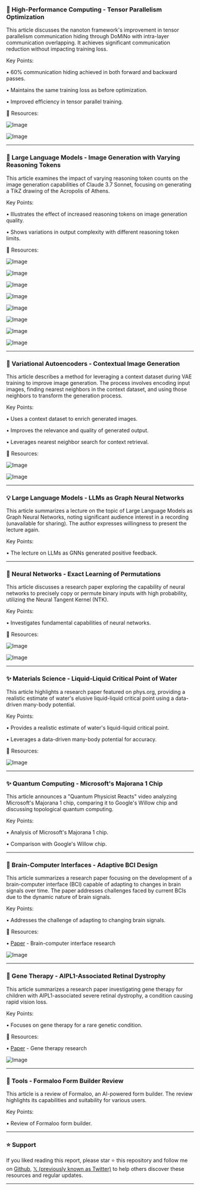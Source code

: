 ### 🤖 High-Performance Computing - Tensor Parallelism Optimization

This article discusses the nanoton framework's improvement in tensor parallelism communication hiding through DoMiNo with intra-layer communication overlapping.  It achieves significant communication reduction without impacting training loss.

Key Points:

• 60% communication hiding achieved in both forward and backward passes.

• Maintains the same training loss as before optimization.

• Improved efficiency in tensor parallel training.


🔗 Resources:

![Image](https://pbs.twimg.com/media/GkjWWfDXEAAEYdy?format=jpg&name=medium)

![Image](https://pbs.twimg.com/media/GkjWW_yWcAEh8mj?format=jpg&name=small)


---
### 🤖 Large Language Models -  Image Generation with Varying Reasoning Tokens

This article examines the impact of varying reasoning token counts on the image generation capabilities of Claude 3.7 Sonnet, focusing on generating a TikZ drawing of the Acropolis of Athens.

Key Points:

•  Illustrates the effect of increased reasoning tokens on image generation quality.

• Shows variations in output complexity with different reasoning token limits.


🔗 Resources:

![Image](https://pbs.twimg.com/media/GklDWdjXIAA0ptI?format=jpg&name=360x360)

![Image](https://pbs.twimg.com/media/GklDXLVXIAAlv3a?format=jpg&name=360x360)

![Image](https://pbs.twimg.com/media/GklD39dXUAAksAt?format=jpg&name=360x360)

![Image](https://pbs.twimg.com/media/GklK29JXoAAnbH1?format=png&name=360x360)

![Image](https://pbs.twimg.com/media/GklAZV8XoAAX1-v?format=jpg&name=240x240)

![Image](https://pbs.twimg.com/media/GklAaUUXwAAZtpa?format=jpg&name=120x120)

![Image](https://pbs.twimg.com/media/GklAa-jWMAEFaQ2?format=jpg&name=120x120)

![Image](https://pbs.twimg.com/media/GklBx12W4AEPVH0?format=jpg&name=120x120)


---
### 🤖 Variational Autoencoders - Contextual Image Generation

This article describes a method for leveraging a context dataset during VAE training to improve image generation.  The process involves encoding input images, finding nearest neighbors in the context dataset, and using those neighbors to transform the generation process.

Key Points:

• Uses a context dataset to enrich generated images.

• Improves the relevance and quality of generated output.

• Leverages nearest neighbor search for context retrieval.


🔗 Resources:

![Image](https://pbs.twimg.com/media/GkjmddbXUAEXgPU?format=jpg&name=900x900)

![Image](https://pbs.twimg.com/media/GkjmjE3WEAAoJxm?format=jpg&name=large)


---
### 💡  Large Language Models -  LLMs as Graph Neural Networks

This article summarizes a lecture on the topic of Large Language Models as Graph Neural Networks, noting significant audience interest in a recording (unavailable for sharing).  The author expresses willingness to present the lecture again.

Key Points:

• The lecture on LLMs as GNNs generated positive feedback.


---
### 🤖 Neural Networks - Exact Learning of Permutations

This article discusses a research paper exploring the capability of neural networks to precisely copy or permute binary inputs with high probability, utilizing the Neural Tangent Kernel (NTK).

Key Points:

• Investigates fundamental capabilities of neural networks.


🔗 Resources:

![Image](https://pbs.twimg.com/media/GkmZoHpWkAE44tc?format=jpg&name=small)

![Image](https://pbs.twimg.com/media/GkmZ3MWXwAAoh4h?format=jpg&name=small)


---
### ✨ Materials Science - Liquid-Liquid Critical Point of Water

This article highlights a research paper featured on phys.org, providing a realistic estimate of water's elusive liquid-liquid critical point using a data-driven many-body potential.

Key Points:

• Provides a realistic estimate of water's liquid-liquid critical point.

• Leverages a data-driven many-body potential for accuracy.


🔗 Resources:

![Image](https://pbs.twimg.com/media/GkkR3vPWAAAZLjg?format=jpg&name=small)


---
### ✨ Quantum Computing - Microsoft's Majorana 1 Chip

This article announces a "Quantum Physicist Reacts" video analyzing Microsoft's Majorana 1 chip, comparing it to Google's Willow chip and discussing topological quantum computing.

Key Points:

• Analysis of Microsoft's Majorana 1 chip.

• Comparison with Google's Willow chip.


---
### 🤖 Brain-Computer Interfaces - Adaptive BCI Design

This article summarizes a research paper focusing on the development of a brain-computer interface (BCI) capable of adapting to changes in brain signals over time.  The paper addresses challenges faced by current BCIs due to the dynamic nature of brain signals.

Key Points:

• Addresses the challenge of adapting to changing brain signals.


🔗 Resources:

• [Paper](https://openread.academy/en/paper/reading?corpusId=519101606) - Brain-computer interface research

![Image](https://pbs.twimg.com/media/GkkODgAbMAABRF6?format=jpg&name=small)


---
### 🤖 Gene Therapy - AIPL1-Associated Retinal Dystrophy

This article summarizes a research paper investigating gene therapy for children with AIPL1-associated severe retinal dystrophy, a condition causing rapid vision loss.

Key Points:

• Focuses on gene therapy for a rare genetic condition.


🔗 Resources:

• [Paper](https://openread.academy/en/paper/reading?corpusId=519445759) - Gene therapy research

![Image](https://pbs.twimg.com/media/Gkhj9opbsAA1UH4?format=jpg&name=small)

---
### 🚀 Tools - Formaloo Form Builder Review

This article is a review of Formaloo, an AI-powered form builder.  The review highlights its capabilities and suitability for various users.

Key Points:

• Review of Formaloo form builder.


---

### ⭐️ Support

If you liked reading this report, please star ⭐️ this repository and follow me on [Github](https://github.com/Drix10), [𝕏 (previously known as Twitter)](https://x.com/DRIX_10_) to help others discover these resources and regular updates.

---